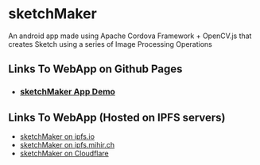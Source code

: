 # sketchMaker

An android app made using Apache Cordova Framework + OpenCV.js that creates Sketch using a series of Image Processing Operations

## **Links To WebApp on Github Pages**
  * ### [sketchMaker App Demo](https://abhimanyus1997.github.io/sketchMaker/)

## **Links To WebApp (Hosted on IPFS servers)**
- [sketchMaker on ipfs.io](http://ipfs.io/ipfs/QmWyR3vZ1jx1EnwrRaGHEvwPcbkbzuGT9q242zLRNSj9fw)
- [sketchMaker on ipfs.mihir.ch](https://ipfs.mihir.ch/ipfs/QmWyR3vZ1jx1EnwrRaGHEvwPcbkbzuGT9q242zLRNSj9fw)
- [sketchMaker on Cloudflare](https://cloudflare-ipfs.com/ipfs/QmWyR3vZ1jx1EnwrRaGHEvwPcbkbzuGT9q242zLRNSj9fw)
